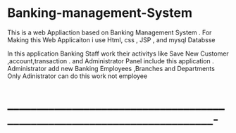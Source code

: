 # Banking-management-System

This is a web Appliaction based on Banking Management System . For Making this Web Applicaiton i use Html, css , JSP , and mysql Databsse 

In this application Banking Staff work their activitys like Save New Customer ,account,transaction .
and Administrator Panel include this application .
Administrator add new Banking Employees ,Branches  and Departments Only Adinistrator can do this work not employee

# ________________________________________________________________________-
